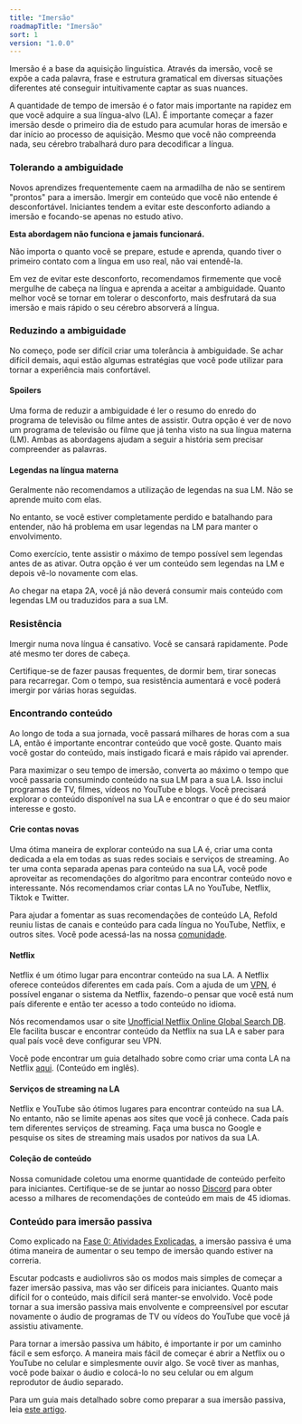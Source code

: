```yaml
---
title: "Imersão"
roadmapTitle: "Imersão"
sort: 1
version: "1.0.0"
---
```


Imersão é a base da aquisição linguística. Através da imersão, você se expõe a cada palavra, frase e estrutura gramatical em diversas situações diferentes até conseguir intuitivamente captar as suas nuances.

A quantidade de tempo de imersão é o fator mais importante na rapidez em que você adquire a sua língua-alvo (LA). É importante começar a fazer imersão desde o primeiro dia de estudo para acumular horas de imersão e dar início ao processo de aquisição. Mesmo que você não compreenda nada, seu cérebro trabalhará duro para decodificar a língua.

### Tolerando a ambiguidade
Novos aprendizes frequentemente caem na armadilha de não se sentirem "prontos" para a imersão. Imergir em conteúdo que você não entende é desconfortável. Iniciantes tendem a evitar este desconforto adiando a imersão e focando-se apenas no estudo ativo.

**Esta abordagem não funciona e jamais funcionará.**

Não importa o quanto você se prepare, estude e aprenda, quando tiver o primeiro contato com a língua em uso real, não vai entendê-la.

Em vez de evitar este desconforto, recomendamos firmemente que você mergulhe de cabeça na língua e aprenda a aceitar a ambiguidade. Quanto melhor você se tornar em tolerar o desconforto, mais desfrutará da sua imersão e mais rápido o seu cérebro absorverá a língua.

### Reduzindo a ambiguidade
No começo, pode ser difícil criar uma tolerância à ambiguidade. Se achar difícil demais, aqui estão algumas estratégias que você pode utilizar para tornar a experiência mais confortável.

#### Spoilers
Uma forma de reduzir a ambiguidade é ler o resumo do enredo do programa de televisão ou filme antes de assistir. Outra opção é ver de novo um programa de televisão ou filme que já tenha visto na sua língua materna (LM). Ambas as abordagens ajudam a seguir a história sem precisar compreender as palavras.

#### Legendas na língua materna
Geralmente não recomendamos a utilização de legendas na sua LM. Não se aprende muito com elas.

No entanto, se você estiver completamente perdido e batalhando para entender, não há problema em usar legendas na LM para manter o envolvimento.

Como exercício, tente assistir o máximo de tempo possível sem legendas antes de as ativar. Outra opção é ver um conteúdo sem legendas na LM e depois vê-lo novamente com elas.

Ao chegar na etapa 2A, você já não deverá consumir mais conteúdo com legendas LM ou traduzidos para a sua LM.

### Resistência
Imergir numa nova língua é cansativo. Você se cansará rapidamente. Pode até mesmo ter dores de cabeça.

Certifique-se de fazer pausas frequentes, de dormir bem, tirar sonecas para recarregar. Com o tempo, sua resistência aumentará e você poderá imergir por várias horas seguidas.

### Encontrando conteúdo
Ao longo de toda a sua jornada, você passará milhares de horas com a sua LA, então é importante encontrar conteúdo que você goste. Quanto mais você gostar do conteúdo, mais instigado ficará e mais rápido vai aprender.

Para maximizar o seu tempo de imersão, converta ao máximo o tempo que você passaria consumindo conteúdo na sua LM para a sua LA. Isso inclui programas de TV, filmes, vídeos no YouTube e blogs. Você precisará explorar o conteúdo disponível na sua LA e encontrar o que é do seu maior interesse e gosto.

#### Crie contas novas
Uma ótima maneira de explorar conteúdo na sua LA é, criar uma conta dedicada a ela em todas as suas redes sociais e serviços de streaming. Ao ter uma conta separada apenas para conteúdo na sua LA, você pode aproveitar as recomendações do algoritmo para encontrar conteúdo novo e interessante. Nós recomendamos criar contas LA no YouTube, Netflix, Tiktok e Twitter.

Para ajudar a fomentar as suas recomendações de conteúdo LA, Refold reuniu listas de canais e conteúdo para cada língua no YouTube, Netflix, e outros sites. Você pode acessá-las na nossa [comunidade][join-link].

#### Netflix
Netflix é um ótimo lugar para encontrar conteúdo na sua LA. A Netflix oferece conteúdos diferentes em cada país. Com a ajuda de um [VPN][nord-vpn], é possível enganar o sistema da Netflix, fazendo-o pensar que você está num país diferente e então ter acesso a todo conteúdo no idioma.

Nós recomendamos usar o site [Unofficial Netflix Online Global Search DB][unogs]. Ele facilita buscar e encontrar conteúdo da Netflix na sua LA e saber para qual país você deve configurar seu VPN.

Você pode encontrar um guia detalhado sobre como criar uma conta LA na Netflix [aqui][netflix-tutorial]. (Conteúdo em inglês).

#### Serviços de streaming na LA
Netflix e YouTube são ótimos lugares para encontrar conteúdo na sua LA. No entanto, não se limite apenas aos sites que você já conhece. Cada país tem diferentes serviços de streaming. Faça uma busca no Google e pesquise os sites de streaming mais usados por nativos da sua LA.

#### Coleção de conteúdo
Nossa comunidade coletou uma enorme quantidade de conteúdo perfeito para iniciantes. Certifique-se de se juntar ao nosso [Discord][join-link] para obter acesso a milhares de recomendações de conteúdo em mais de 45 idiomas.

### Conteúdo para imersão passiva
Como explicado na [Fase 0: Atividades Explicadas][stage-0-activities-explained], a imersão passiva é uma ótima maneira de aumentar o seu tempo de imersão quando estiver na correria.

Escutar podcasts e audiolivros são os modos mais simples de começar a fazer imersão passiva, mas vão ser difíceis para iniciantes. Quanto mais difícil for o conteúdo, mais difícil será manter-se envolvido. Você pode tornar a sua imersão passiva mais envolvente e compreensível por escutar novamente o áudio de programas de TV ou vídeos do YouTube que você já assistiu ativamente.

Para tornar a imersão passiva um hábito, é importante ir por um caminho fácil e sem esforço. A maneira mais fácil de começar é abrir a Netflix ou o YouTube no celular e simplesmente ouvir algo. Se você tiver as manhas, você pode baixar o áudio e colocá-lo no seu celular ou em algum reprodutor de áudio separado.

Para um guia mais detalhado sobre como preparar a sua imersão passiva, leia [este artigo][passive-listening-detailed].

[join-link]: /join

[join-link]: /join
[nord-vpn]: https://go.nordvpn.net/aff_c?offer_id=15&aff_id=54960&url_id=902
[netflix-tutorial]: https://www.lindsaydoeslanguages.com/the-ultimate-guide-to-netflix-for-language-learning/
[unogs]: https://unogs.com/
[stage-0-activities-explained]: /simplified/stage-0/a/activities-explained
[passive-listening-detailed]: /roadmap/stage-1/a/passive-listening#Make-Listening-Easy

